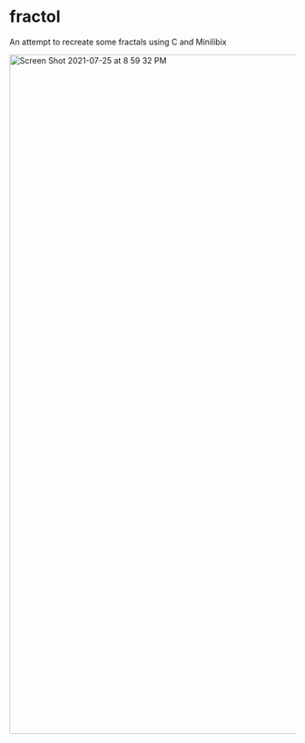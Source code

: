 # fractol

An attempt to recreate some fractals using C and Minilibix


<img width="1198" alt="Screen Shot 2021-07-25 at 8 59 32 PM" src="https://user-images.githubusercontent.com/45168358/186023522-d31019cc-9727-4d78-89ed-b8c081d1a264.png">
